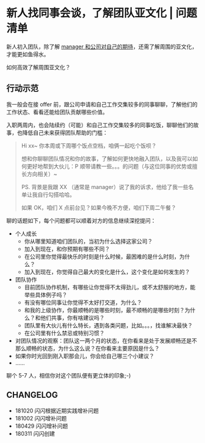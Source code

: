 # 新人找同事会谈，了解团队亚文化 | 问题清单


新人初入团队，除了解 [manager 和公司对自己的期待](InfoQFreshman2Manager.md)，还需了解周围的亚文化，才能更如鱼得水。

如何高效了解周围亚文化？

## 行动示范

我一般会在接 offer 前，跟公司申请和自己工作交集较多的同事聊聊，了解他们的工作状态、看看还能给团队贡献哪些价值。

入职两周内，也会陆续约（可能）和自己工作交集较多的同事吃饭，聊聊他们的故事，也降低自己未来获得团队帮助的门槛：

> Hi xx~ 你本周或下周哪个饭点空档，咱俩一起吃个饭呗？
> 
> 想和你聊聊团队情况和你的故事，了解如何更快地融入团队，以及我可以如何更好地帮到大伙儿：P 顺带请教一些。。。的问题（与这位同事的优势或擅长方向相关）~
> 
> PS. 背景是我跟 XX （通常是 manager）说了我的诉求，他给了我一些名单让我自行勾搭哈哈。
> 
> 如果 OK，咱们 X 点前台见？如果今晚不方便，咱们下周二午餐？

聊的话题如下，每个问题都可以顺着对方的信息继续深挖提问：

- 个人成长
    - 你从哪里知道咱们团队的，当初为什么选择这家公司？
    - 加入到现在，和你预期有哪些不同？
    - 在公司里你觉得最快乐的时刻是什么时候，最困难的是什么时刻，为什么？
    - 加入到现在，你觉得自己最大的变化是什么，这个变化是如何发生的？
- 团队协作
    - 目前团队协作机制，有哪些让你觉得不太得劲儿，或不太舒服的地方，能举些具体例子吗？
    - 有没有哪位同事让你觉得不太好打交道，为什么？
    - 和我的上级协作，你最顺畅的是哪些时刻，最不顺畅的是哪些时刻？为什么？和他们共事，你有啥建议吗？
    - 团队里有大伙儿有什么特长，遇到各类问题，比如。。。，找谁解决最快？
    - 在公司里有什么禁忌或特别习惯？
- 对团队情况的观察：团队这一两个月的状态，在你看来是处于发展顺畅还是不那么顺畅的状态，为什么这么说？在你看来主要原因是什么？
- 如果你时光回到刚入职那会儿，你会给自己哪三个小建议？
- ……

聊个 5-7 人，相信你对这个团队便有更立体的印象;-)

## CHANGELOG 

- 181020 闪闪根据近期实践增补问题
- 181002 闪闪增补问题
- 180429 闪闪增补问题
- 180311 闪闪创建

